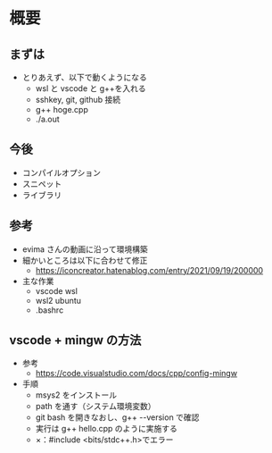 # 概要

## まずは

- とりあえず、以下で動くようになる
  - wsl と vscode と g++を入れる
  - sshkey, git, github 接続
  - g++ hoge.cpp
  - ./a.out

## 今後

- コンパイルオプション
- スニペット
- ライブラリ

## 参考

- evima さんの動画に沿って環境構築
- 細かいところは以下に合わせて修正
  - <https://iconcreator.hatenablog.com/entry/2021/09/19/200000>
- 主な作業
  - vscode wsl
  - wsl2 ubuntu
  - .bashrc

## vscode + mingw の方法

- 参考
  - https://code.visualstudio.com/docs/cpp/config-mingw
- 手順
  - msys2 をインストール
  - path を通す（システム環境変数）
  - git bash を開きなおし、g++ --version で確認
  - 実行は g++ hello.cpp のように実施する
  - ×：#include <bits/stdc++.h>でエラー
